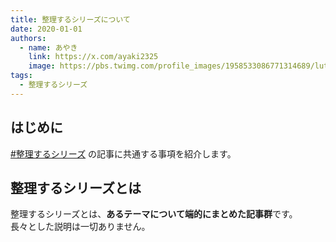 ```yaml
---
title: 整理するシリーズについて
date: 2020-01-01
authors:
  - name: あやき
    link: https://x.com/ayaki2325
    image: https://pbs.twimg.com/profile_images/1958533086771314689/lutI-pc-_400x400.jpg
tags:
  - 整理するシリーズ
---
```


## はじめに

[#整理するシリーズ](/tags/整理するシリーズ) の記事に共通する事項を紹介します。

## 整理するシリーズとは

整理するシリーズとは、**あるテーマについて端的にまとめた記事群**です。  
長々とした説明は一切ありません。
